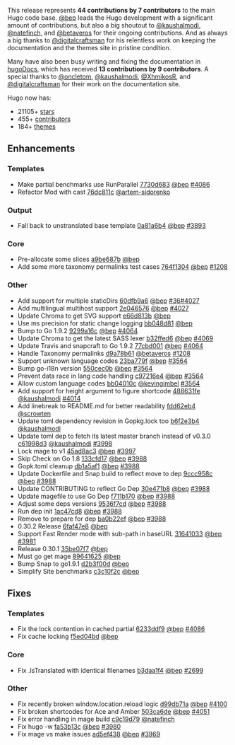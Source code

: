 
This release represents **44 contributions by 7 contributors** to the main Hugo code base.
[@bep](https://github.com/bep) leads the Hugo development with a significant amount of contributions, but also a big shoutout to [@kaushalmodi](https://github.com/kaushalmodi), [@natefinch](https://github.com/natefinch), and [@betaveros](https://github.com/betaveros) for their ongoing contributions.
And as always a big thanks to [@digitalcraftsman](https://github.com/digitalcraftsman) for his relentless work on keeping the documentation and the themes site in pristine condition.

Many have also been busy writing and fixing the documentation in [hugoDocs](https://github.com/gohugoio/hugoDocs), 
which has received **13 contributions by 9 contributors**. A special thanks to [@oncletom](https://github.com/oncletom), [@kaushalmodi](https://github.com/kaushalmodi), [@XhmikosR](https://github.com/XhmikosR), and [@digitalcraftsman](https://github.com/digitalcraftsman) for their work on the documentation site.


Hugo now has:

* 21105+ [stars](https://github.com/gohugoio/hugo/stargazers)
* 455+ [contributors](https://github.com/gohugoio/hugo/graphs/contributors)
* 184+ [themes](http://themes.gohugo.io/)

## Enhancements

### Templates

* Make partial benchmarks use RunParallel [7730d683](https://github.com/gohugoio/hugo/commit/7730d683e8b030c64c5f986b8166c8e65b777ab3) [@bep](https://github.com/bep) [#4086](https://github.com/gohugoio/hugo/issues/4086)
* Refactor Mod with cast [76dc811c](https://github.com/gohugoio/hugo/commit/76dc811c6539b2ed8b4d3b22693e5088b9f6ecfe) [@artem-sidorenko](https://github.com/artem-sidorenko) 

### Output

* Fall back to unstranslated base template [0a81a6b4](https://github.com/gohugoio/hugo/commit/0a81a6b4bae3de53aa9c179b855c671a2d30eec7) [@bep](https://github.com/bep) [#3893](https://github.com/gohugoio/hugo/issues/3893)

### Core

* Pre-allocate some slices [a9be687b](https://github.com/gohugoio/hugo/commit/a9be687b81df01c7343f78f0d3760042f467baa4) [@bep](https://github.com/bep) 
* Add some more taxonomy permalinks test cases [764f1304](https://github.com/gohugoio/hugo/commit/764f1304e1383ae03c2eb07cf599774700816465) [@bep](https://github.com/bep) [#1208](https://github.com/gohugoio/hugo/issues/1208)

### Other

* Add support for multiple staticDirs [60dfb9a6](https://github.com/gohugoio/hugo/commit/60dfb9a6e076200ab3ca3fd30e34bb3c14e0a893) [@bep](https://github.com/bep) [#36](https://github.com/gohugoio/hugo/issues/36)[#4027](https://github.com/gohugoio/hugo/issues/4027)
* Add multilingual multihost support [2e046576](https://github.com/gohugoio/hugo/commit/2e0465764b5dacc511b977b1c9aa07324ad0ee9c) [@bep](https://github.com/bep) [#4027](https://github.com/gohugoio/hugo/issues/4027)
* Update Chroma to get SVG support [e66d813b](https://github.com/gohugoio/hugo/commit/e66d813bcb4fcd3621c9bfa7e232a30f5a372398) [@bep](https://github.com/bep) 
* Use ms precision for static change logging [bb048d81](https://github.com/gohugoio/hugo/commit/bb048d811d3977adb10656335cd339cd8c945a25) [@bep](https://github.com/bep) 
* Bump to Go 1.9.2 [9299a16c](https://github.com/gohugoio/hugo/commit/9299a16c9952a284d3ac3f31d2662f1812f77768) [@bep](https://github.com/bep) [#4064](https://github.com/gohugoio/hugo/issues/4064)
* Update Chroma to get the latest SASS lexer [b32ffed6](https://github.com/gohugoio/hugo/commit/b32ffed6abc67646cad89e163846f3ffef29cec8) [@bep](https://github.com/bep) [#4069](https://github.com/gohugoio/hugo/issues/4069)
* Update Travis and snapcraft to Go 1.9.2 [77cbd001](https://github.com/gohugoio/hugo/commit/77cbd001ff6b2e0aaa48566ef2af49ca68e19af9) [@bep](https://github.com/bep) [#4064](https://github.com/gohugoio/hugo/issues/4064)
* Handle Taxonomy permalinks [d9a78b61](https://github.com/gohugoio/hugo/commit/d9a78b61adefe8e1803529f4774185874af85148) [@betaveros](https://github.com/betaveros) [#1208](https://github.com/gohugoio/hugo/issues/1208)
* Support unknown language codes [23ba779f](https://github.com/gohugoio/hugo/commit/23ba779fab90ce45cddd68b4f49a2515ce6d4878) [@bep](https://github.com/bep) [#3564](https://github.com/gohugoio/hugo/issues/3564)
* Bump go-i18n version [550cec0b](https://github.com/gohugoio/hugo/commit/550cec0b1f80e2ea0a2f5920612e0d14c7ae5e4c) [@bep](https://github.com/bep) [#3564](https://github.com/gohugoio/hugo/issues/3564)
* Prevent data race in lang code handling [c97216e4](https://github.com/gohugoio/hugo/commit/c97216e4f0f3021b12cd3803e512393be569c886) [@bep](https://github.com/bep) [#3564](https://github.com/gohugoio/hugo/issues/3564)
* Allow custom language codes [bb04010c](https://github.com/gohugoio/hugo/commit/bb04010cbfd92837685f98c3e0f5362ba00ce487) [@kevingimbel](https://github.com/kevingimbel) [#3564](https://github.com/gohugoio/hugo/issues/3564)
* Add support for height argument to figure shortcode [488631fe](https://github.com/gohugoio/hugo/commit/488631fe0abc3667355345c7eb98ba7a2204deb5) [@kaushalmodi](https://github.com/kaushalmodi) [#4014](https://github.com/gohugoio/hugo/issues/4014)
* Add linebreak to README.md for better readability [fdd62eb4](https://github.com/gohugoio/hugo/commit/fdd62eb4c3dab9229ae4b7aeae45832961f6e168) [@scrowten](https://github.com/scrowten) 
* Update toml dependency revision in Gopkg.lock too [b6f2e3b4](https://github.com/gohugoio/hugo/commit/b6f2e3b4382de83479bfcf91321b7ee3a758b141) [@kaushalmodi](https://github.com/kaushalmodi) 
* Update toml dep to fetch its latest master branch instead of v0.3.0 [c61998d3](https://github.com/gohugoio/hugo/commit/c61998d3ac2e9c2756ba72d2e7381638cbe01a1f) [@kaushalmodi](https://github.com/kaushalmodi) [#3998](https://github.com/gohugoio/hugo/issues/3998)
* Lock mage to v1 [45ad8ac3](https://github.com/gohugoio/hugo/commit/45ad8ac381ab71aec6f62bc0842934b8bdecd9d7) [@bep](https://github.com/bep) [#3997](https://github.com/gohugoio/hugo/issues/3997)
* Skip Check on Go 1.8 [133cfd17](https://github.com/gohugoio/hugo/commit/133cfd1710f2558b93444e0b3866010b5fba21c7) [@bep](https://github.com/bep) [#3988](https://github.com/gohugoio/hugo/issues/3988)
* Gopk.toml cleanup [db1a5af1](https://github.com/gohugoio/hugo/commit/db1a5af15db75dbdf64697c5c31d919bac3acc41) [@bep](https://github.com/bep) [#3988](https://github.com/gohugoio/hugo/issues/3988)
* Update Dockerfile and Snap build to reflect move to dep [9ccc958c](https://github.com/gohugoio/hugo/commit/9ccc958ce7d563fe344c310da37284548ac3a70a) [@bep](https://github.com/bep) [#3988](https://github.com/gohugoio/hugo/issues/3988)
* Update CONTRIBUTING to reflect Go Dep [30e471b8](https://github.com/gohugoio/hugo/commit/30e471b8c66f43b2505ba4a303b5cacb4a5f3af3) [@bep](https://github.com/bep) [#3988](https://github.com/gohugoio/hugo/issues/3988)
* Update magefile to use Go Dep [f711b170](https://github.com/gohugoio/hugo/commit/f711b170e4bb286ffa544dfdb48cff4e8f74497f) [@bep](https://github.com/bep) [#3988](https://github.com/gohugoio/hugo/issues/3988)
* Adjust some deps versions [9536f7cd](https://github.com/gohugoio/hugo/commit/9536f7cd05c745cff51d23de696d92c3ae4bcfa9) [@bep](https://github.com/bep) [#3988](https://github.com/gohugoio/hugo/issues/3988)
* Run dep init [1ac47cd8](https://github.com/gohugoio/hugo/commit/1ac47cd88a52e9789c2ab2c72aa8c50ad3a828c3) [@bep](https://github.com/bep) [#3988](https://github.com/gohugoio/hugo/issues/3988)
* Remove to prepare for dep [ba0b22ef](https://github.com/gohugoio/hugo/commit/ba0b22ef4491fa70b9f4fc9b091a5192a7eed59f) [@bep](https://github.com/bep) [#3988](https://github.com/gohugoio/hugo/issues/3988)
* 0.30.2 Release [6faf47e8](https://github.com/gohugoio/hugo/commit/6faf47e8ddf7b2922ddfcaf13b2ad0cedd1edfec) [@bep](https://github.com/bep) 
* Support Fast Render mode with sub-path in baseURL [31641033](https://github.com/gohugoio/hugo/commit/3164103310fbca1211cfa9ce4a5eb7437854b6ad) [@bep](https://github.com/bep) [#3981](https://github.com/gohugoio/hugo/issues/3981)
* Release 0.30.1 [35be07f7](https://github.com/gohugoio/hugo/commit/35be07f7c88f1a263500bcaf1a4ef8ef4dffaf9a) [@bep](https://github.com/bep) 
* Must go get mage [89641625](https://github.com/gohugoio/hugo/commit/89641625732bf811079aa2f039720922b9548f96) [@bep](https://github.com/bep) 
* Bump Snap to go1.9.1 [d2b3f00d](https://github.com/gohugoio/hugo/commit/d2b3f00df7cd601b0eed35d2594e016108765456) [@bep](https://github.com/bep) 
* Simplify Site benchmarks [c3c10f2c](https://github.com/gohugoio/hugo/commit/c3c10f2c7ce4ee11186f51161943efc8b37a28c9) [@bep](https://github.com/bep) 

## Fixes

### Templates

* Fix the lock contention in cached partial [6233ddf9](https://github.com/gohugoio/hugo/commit/6233ddf9d19b51f69c0c4a796d88732d1700e585) [@bep](https://github.com/bep) [#4086](https://github.com/gohugoio/hugo/issues/4086)
* Fix cache locking [f5ed04bd](https://github.com/gohugoio/hugo/commit/f5ed04bd4a2ba1a62482b381470f04aad98375f5) [@bep](https://github.com/bep) 

### Core

* Fix .IsTranslated  with identical filenames [b3daa1f4](https://github.com/gohugoio/hugo/commit/b3daa1f4bf1b84bcc5da028257ba609be74e3ecc) [@bep](https://github.com/bep) [#2699](https://github.com/gohugoio/hugo/issues/2699)

### Other

* Fix recently broken window.location.reload logic [d99db71a](https://github.com/gohugoio/hugo/commit/d99db71ab5a90246dce729ca802e4cd88b01ba3c) [@bep](https://github.com/bep) [#4100](https://github.com/gohugoio/hugo/issues/4100)
* Fix broken shortcodes for Ace and Amber [503ca6de](https://github.com/gohugoio/hugo/commit/503ca6de6ceb0b4af533f9efeff917d6f3871278) [@bep](https://github.com/bep) [#4051](https://github.com/gohugoio/hugo/issues/4051)
* Fix error handling in mage build [c9c19d79](https://github.com/gohugoio/hugo/commit/c9c19d794537cf76ff281788c3d6cf5f2beac54d) [@natefinch](https://github.com/natefinch) 
* Fix hugo -w [fa53b13c](https://github.com/gohugoio/hugo/commit/fa53b13ca0ffb1db6ed20f5353661d3f8a5fd455) [@bep](https://github.com/bep) [#3980](https://github.com/gohugoio/hugo/issues/3980)
* Fix mage vs make issues [ad5ef438](https://github.com/gohugoio/hugo/commit/ad5ef438380d6ecba93b9b01a7893d450f652f72) [@bep](https://github.com/bep) [#3969](https://github.com/gohugoio/hugo/issues/3969)





